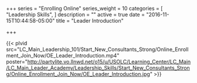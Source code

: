 +++
series = "Enrolling Online"
series_weight = 10
categories = [
  "Leadership Skills",
]
description = ""
active = true
date = "2016-11-15T10:44:58-05:00"
title = "Leader Introduction"

+++

{{< plvid src="LC_Main_Leadership_101/Start_New_Consultants_Strong/Online_Enrollment_Join_Now/OE_Leader_Introduction.mp4" poster="http://partylite.vo.llnwd.net/o15/u/USOLC/Learning_Center/LC_Main/LC_Main_Leader_Academy/Leadership_Skills/Start_New_Consultants_Strong/Online_Enrollment_Join_Now/OE_Leader_Introduction.jpg" >}}
